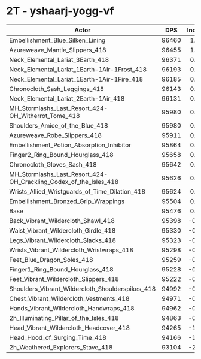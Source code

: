 # 2T - yshaarj-yogg-vf
| Actor | DPS | Increase |
|---|:---:|:---:|
|Embellishment_Blue_Silken_Lining|96460|1.03%|
|Azureweave_Mantle_Slippers_418|96455|1.03%|
|Neck_Elemental_Lariat_3Earth_418|96371|0.94%|
|Neck_Elemental_Lariat_1Earth-1Air-1Frost_418|96193|0.75%|
|Neck_Elemental_Lariat_1Earth-1Air-1Fire_418|96185|0.74%|
|Chronocloth_Sash_Leggings_418|96143|0.70%|
|Neck_Elemental_Lariat_2Earth-1Air_418|96131|0.69%|
|MH_Stormlashs_Last_Resort_424-OH_Witherrot_Tome_418|95980|0.53%|
|Shoulders_Amice_of_the_Blue_418|95980|0.53%|
|Azureweave_Robe_Slippers_418|95911|0.46%|
|Embellishment_Potion_Absorption_Inhibitor|95864|0.41%|
|Finger2_Ring_Bound_Hourglass_418|95658|0.19%|
|Chronocloth_Gloves_Sash_418|95642|0.17%|
|MH_Stormlashs_Last_Resort_424-OH_Crackling_Codex_of_the_Isles_418|95626|0.16%|
|Wrists_Allied_Wristguards_of_Time_Dilation_418|95624|0.16%|
|Embellishment_Bronzed_Grip_Wrappings|95504|0.03%|
|Base|95476|0.00%|
|Back_Vibrant_Wildercloth_Shawl_418|95398|-0.08%|
|Waist_Vibrant_Wildercloth_Girdle_418|95330|-0.15%|
|Legs_Vibrant_Wildercloth_Slacks_418|95323|-0.16%|
|Wrists_Vibrant_Wildercloth_Wristwraps_418|95298|-0.19%|
|Feet_Blue_Dragon_Soles_418|95259|-0.23%|
|Finger1_Ring_Bound_Hourglass_418|95228|-0.26%|
|Feet_Vibrant_Wildercloth_Slippers_418|95222|-0.27%|
|Shoulders_Vibrant_Wildercloth_Shoulderspikes_418|94992|-0.51%|
|Chest_Vibrant_Wildercloth_Vestments_418|94971|-0.53%|
|Hands_Vibrant_Wildercloth_Handwraps_418|94962|-0.54%|
|2h_Illuminating_Pillar_of_the_Isles_418|94863|-0.64%|
|Head_Vibrant_Wildercloth_Headcover_418|94265|-1.27%|
|Head_Hood_of_Surging_Time_418|94166|-1.37%|
|2h_Weathered_Explorers_Stave_418|93104|-2.48%|
